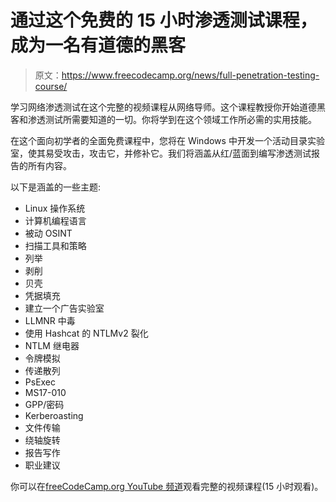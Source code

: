 # 通过这个免费的 15 小时渗透测试课程，成为一名有道德的黑客

> 原文：<https://www.freecodecamp.org/news/full-penetration-testing-course/>

学习网络渗透测试在这个完整的视频课程从网络导师。这个课程教授你开始道德黑客和渗透测试所需要知道的一切。你将学到在这个领域工作所必需的实用技能。

在这个面向初学者的全面免费课程中，您将在 Windows 中开发一个活动目录实验室，使其易受攻击，攻击它，并修补它。我们将涵盖从红/蓝面到编写渗透测试报告的所有内容。

以下是涵盖的一些主题:

*   Linux 操作系统
*   计算机编程语言
*   被动 OSINT
*   扫描工具和策略
*   列举
*   剥削
*   贝壳
*   凭据填充
*   建立一个广告实验室
*   LLMNR 中毒
*   使用 Hashcat 的 NTLMv2 裂化
*   NTLM 继电器
*   令牌模拟
*   传递散列
*   PsExec
*   MS17-010
*   GPP/密码
*   Kerberoasting
*   文件传输
*   绕轴旋转
*   报告写作
*   职业建议

你可以在[freeCodeCamp.org YouTube 频道](https://www.youtube.com/watch?v=3Kq1MIfTWCE)观看完整的视频课程(15 小时观看)。